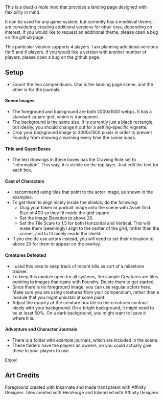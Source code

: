 This is a dead-simple mod that provides a landing page designed with flexibility in mind.

It can be used for any game system, but currently has a medieval theme. I am considering creating additional versions for other eras, depending on interest. If you would like to request an additional theme, please open a bug on the github page.

This particular version supports 4 players. I am planning additional versions for 5 and 6 players. If you would like a version with another number of players, please open a bug on the github page.
## Setup
- Export the two compendiums. One is the landing page scene, and the other is for the journals.
#### Scene Images
- The foreground and background are both 2000x1500 webps. It has a standard square grid, which is transparent.
- The background is the same size. It is currently just a black rectangle, but ideally, you should change it out for a setting-specific vignette.
- Crop your background image to 2000x1500 pixels in order to prevent Foundry from showing a warning every time the scene loads.
#### Title and Quest Boxes
- The text drawings in these boxes has the Drawing Role set to "information". This way, it is visible on the top layer. Just edit the text for each box.
#### Cast of Characters
- I recommend using tiles that point to the actor image, as shown in the examples. 
- To get them to align nicely inside the shields, do the following:
  - Drag your token or portrait image onto the scene with Asset Grid Size of 400 so they fit inside the grid square.
  - Set the image Elevation to above 20.
  - Set the Tile Scale to 1.5 for both Horizontal and Vertical. This will make them (seemingly) align to the center of the grid, rather than the corner, and to fit nicely inside the shield.
- If you decide use actors instead, you will need to set their elevation to above 20 for them to appear on the overlay.
#### Creatures Defeated
- I used this area to keep track of recent kills as sort of a milestone tracker. 
- To keep this module open for all systems, the sample Creatures are tiles pointing to images that came with Foundry. Delete them to get started.
- Since there is no foreground image, you can use regular actors here. Make sure you are using creatures from your compendium, rather than a module that you might uninstall at some point.
- Adjust the opacity of the creature box tile so the creatures contrast nicely with your background. On a bright background, it might need to be at least 50%. On a dark background, you might want to leave it where it is.
#### Adventure and Character Journals
- There is a folder with example journals, which are included in the scene.
- These folders have the players as owners, so you could actually give these to your players to use.

Enjoy!
## Art Credits
Foreground created with Inkarnate and made transparent with Affinity Designer.
Tiles created with HeroForge and tokenized with Affinity Designer.
